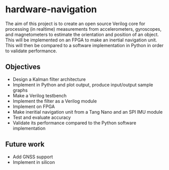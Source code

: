 # hardware-navigation

The aim of this project is to create an open source Verilog core for processing (in realtime) measurements from accelerometers, gyroscopes, and magnetometers to estimate the orientation and position of an object. This will be implemented on an FPGA to make an inertial navigation unit. This will then be compared to a software implementation in Python in order to validate performance.

## Objectives

* Design a Kalman filter architecture
* Implement in Python and plot output, produce input/output sample graphs
* Make a Verilog testbench
* Implement the filter as a Verilog module
* Implement on FPGA
* Make ineritial navigation unit from a Tang Nano and an SPI IMU module
* Test and evaluate accuracy
* Validate its performance compared to the Python software implementation

## Future work

* Add GNSS support
* Implement in silicon
